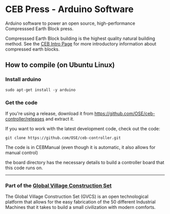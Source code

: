 # CEB Press - Arduino Software

Arduino software to power an open source, high-performance Compresssed Earth Block press.

Compresssed Earth Block building is the highest quality natural building method.
See the [CEB Intro Page](http://opensourceecology.org/wiki/CEB_Press) for more introductory
information about compressed earth blocks.

## How to compile (on Ubuntu Linux)

### Install arduino

    sudo apt-get install -y arduino

### Get the code

If you're using a release, download it from https://github.com/OSE/ceb-controller/releases and extract it.

If you want to work with the latest development code, check out the code:

    git clone https://github.com/OSE/ceb-controller.git

The code is in CEBManual (even though it is automatic, it also allows
for manual control)

the board directory has the necessary details to build a controller
board that this code runs on.

--------------------------------------------------------------------------------------

### Part of the [Global Village Construction Set](http://opensourceecology.org/wiki/Global_Village_Construction_Set)

The Global Village Construction Set (GVCS) is an open technological platform that allows
for the easy fabrication of the 50 different Industrial Machines that it takes to build a
small civilization with modern comforts.
